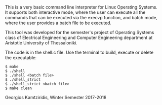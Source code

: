This is a very basic command line interpreter for Linux Operating Systems. It supports both interactive mode,
where the user can execute all the commands that can be executed via the execvp function, and batch mode, where
the user provides a batch file to be executed.

This tool was developed for the semester's project of Operating Systems class of Electrical Engineering and Computer Engineering
department at Aristotle University of Thessaloniki.

The code is in the shell.c file. Use the terminal to build, execute or delete the executable:

    $ make
    $ ./shell
    $ ./shell <batch file>
    $ ./shell_strict
    $ ./shell_strict <batch file>
	$ make clean

Georgios Kamtziridis, Winter Semester 2017-2018
